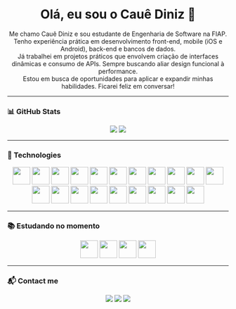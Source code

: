<h1 align="center">Olá, eu sou o Cauê Diniz 👋</h1>

<p align="center">
  Me chamo Cauê Diniz e sou estudante de Engenharia de Software na FIAP. <br>
  Tenho experiência prática em desenvolvimento front-end, mobile (iOS e Android), back-end e bancos de dados. <br>
  Já trabalhei em projetos práticos que envolvem criação de interfaces dinâmicas e consumo de APIs. Sempre buscando aliar design funcional à performance. <br> 
  Estou em busca de oportunidades para aplicar e expandir minhas habilidades. Ficarei feliz em conversar!
</p>

---

### 📊 GitHub Stats
<p align="center">
  <img src="https://github-readme-stats.vercel.app/api?username=Diniz011&show_icons=true&theme=radical&count_private=true" />
  <img src="https://github-readme-stats.vercel.app/api/top-langs/?username=Diniz011&layout=compact&theme=radical" />
</p>

---

### 🚀 Technologies

<p align="center">
  <img src="https://cdn.jsdelivr.net/gh/devicons/devicon/icons/javascript/javascript-original.svg" width="40" />
  <img src="https://cdn.jsdelivr.net/gh/devicons/devicon/icons/react/react-original.svg" width="40" />
  <img src="https://cdn.jsdelivr.net/gh/devicons/devicon/icons/html5/html5-original.svg" width="40" />
  <img src="https://cdn.jsdelivr.net/gh/devicons/devicon/icons/css3/css3-original.svg" width="40" />
  <img src="https://cdn.jsdelivr.net/gh/devicons/devicon/icons/vscode/vscode-original.svg" width="40" />
  <img src="https://cdn.jsdelivr.net/gh/devicons/devicon/icons/figma/figma-original.svg" width="40" />
  <img src="https://cdn.jsdelivr.net/gh/devicons/devicon/icons/typescript/typescript-original.svg" width="40" />
  <img src="https://cdn.jsdelivr.net/gh/devicons/devicon/icons/vuejs/vuejs-original.svg" width="40" />
  <img src="https://cdn.jsdelivr.net/gh/devicons/devicon@latest/icons/oracle/oracle-original.svg" width="40" />
  <img src="https://cdn.jsdelivr.net/gh/devicons/devicon@latest/icons/csharp/csharp-original.svg" width="40" />
  <img src="https://cdn.jsdelivr.net/gh/devicons/devicon@latest/icons/swift/swift-original.svg" width="40" />
  <img src="https://cdn.jsdelivr.net/gh/devicons/devicon@latest/icons/androidstudio/androidstudio-original.svg" width="40" />
  <img src="https://cdn.jsdelivr.net/gh/devicons/devicon@latest/icons/azuresqldatabase/azuresqldatabase-original.svg" width="40" />
  <img src="https://cdn.jsdelivr.net/gh/devicons/devicon@latest/icons/eclipse/eclipse-original.svg" width="40" />
  <img src="https://cdn.jsdelivr.net/gh/devicons/devicon@latest/icons/intellij/intellij-original.svg" width="40" />
  <img src="https://cdn.jsdelivr.net/gh/devicons/devicon@latest/icons/python/python-original.svg" width="40" />
  <img src="https://cdn.jsdelivr.net/gh/devicons/devicon@latest/icons/sqldeveloper/sqldeveloper-original.svg" width="40" />
  <img src="https://cdn.jsdelivr.net/gh/devicons/devicon@latest/icons/swagger/swagger-original-wordmark.svg" width="40" />
  <img src="https://cdn.jsdelivr.net/gh/devicons/devicon@latest/icons/tomcat/tomcat-original-wordmark.svg" width="40" />
  <img src="https://cdn.jsdelivr.net/gh/devicons/devicon@latest/icons/visualstudio/visualstudio-original.svg" width="40" />
</p>

---

### 📚 Estudando no momento

<p align="center">
  <img src="https://cdn.jsdelivr.net/gh/devicons/devicon/icons/html5/html5-original.svg" width="40" />
  <img src="https://cdn.jsdelivr.net/gh/devicons/devicon/icons/typescript/typescript-original.svg" width="40" />
  <img src="https://cdn.jsdelivr.net/gh/devicons/devicon/icons/css3/css3-original.svg" width="40" />
  <img src="https://cdn.jsdelivr.net/gh/devicons/devicon/icons/javascript/javascript-original.svg" width="40" />
</p>

---

### 📬 Contact me

<p align="center">
  <a href="cauediniz911@gmail.com"><img src="https://img.shields.io/badge/Gmail-D14836?style=for-the-badge&logo=gmail&logoColor=white"></a>
  <a href="https://www.linkedin.com/in/dinizcadev"><img src="https://img.shields.io/badge/LinkedIn-0A66C2?style=for-the-badge&logo=linkedin&logoColor=white"></a>
  <a href="cauediniz@outlook.com.br"><img src="https://img.shields.io/badge/Outlook-0078D4?style=for-the-badge&logo=microsoftoutlook&logoColor=white"></a>
</p>










